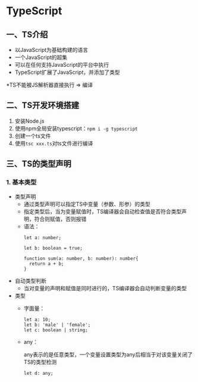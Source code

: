 # TypeScript
## 一、TS介绍
+ 以JavaScript为基础构建的语言
+ 一个JavaScript的超集
+ 可以在任何支持JavaScript的平台中执行
+ TypeScript扩展了JavaScript，并添加了类型

*TS不能被JS解析器直接执行 => 编译

## 二、TS开发环境搭建
1. 安装Node.js
2. 使用npm全局安装typescript：`npm i -g typescript`
3. 创建一个ts文件
4. 使用`tsc xxx.ts`对ts文件进行编译

## 三、TS的类型声明
### 1. 基本类型
  + 类型声明
    - 通过类型声明可以指定TS中变量（参数、形参）的类型
    - 指定类型后，当为变量赋值时，TS编译器会自动检查值是否符合类型声明，符合则赋值，否则报错
    - 语法：
      ```
      let a: number;

      let b: boolean = true;

      function sum(a: number, b: number): number{
        return a + b;
      }
      ```
  + 自动类型判断
    - 当对变量的声明和赋值是同时进行的，TS编译器会自动判断变量的类型       
  + 类型
    - 字面量：
      ```
      let a: 10;
      let b: 'male' | 'female';
      let c: boolean | string;
    - any：
    
      any表示的是任意类型，一个变量设置类型为any后相当于对该变量关闭了TS的类型检测
      ```
      let d: any;
      ```
    
